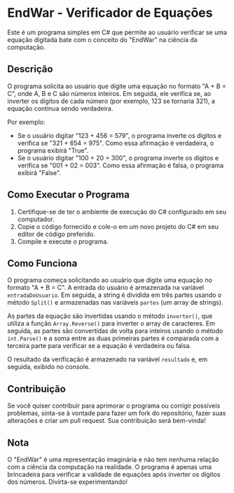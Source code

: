 # EndWar - Verificador de Equações

Este é um programa simples em C# que permite ao usuário verificar se uma equação digitada bate com o conceito do "EndWar" na ciência da computação.

## Descrição

O programa solicita ao usuário que digite uma equação no formato "A + B = C", onde A, B e C são números inteiros. Em seguida, ele verifica se, ao inverter os dígitos de cada número (por exemplo, 123 se tornaria 321), a equação continua sendo verdadeira.

Por exemplo:
- Se o usuário digitar "123 + 456 = 579", o programa inverte os dígitos e verifica se "321 + 654 = 975". Como essa afirmação é verdadeira, o programa exibirá "True".
- Se o usuário digitar "100 + 20 = 300", o programa inverte os dígitos e verifica se "001 + 02 = 003". Como essa afirmação é falsa, o programa exibirá "False".

## Como Executar o Programa

1. Certifique-se de ter o ambiente de execução do C# configurado em seu computador.
2. Copie o código fornecido e cole-o em um novo projeto do C# em seu editor de código preferido.
3. Compile e execute o programa.

## Como Funciona

O programa começa solicitando ao usuário que digite uma equação no formato "A + B = C". A entrada do usuário é armazenada na variável `entradaDoUsuario`. Em seguida, a string é dividida em três partes usando o método `Split()` e armazenadas nas variáveis `partes` (um array de strings).

As partes da equação são invertidas usando o método `inverter()`, que utiliza a função `Array.Reverse()` para inverter o array de caracteres. Em seguida, as partes são convertidas de volta para inteiros usando o método `int.Parse()` e a soma entre as duas primeiras partes é comparada com a terceira parte para verificar se a equação é verdadeira ou falsa.

O resultado da verificação é armazenado na variável `resultado` e, em seguida, exibido no console.

## Contribuição

Se você quiser contribuir para aprimorar o programa ou corrigir possíveis problemas, sinta-se à vontade para fazer um fork do repositório, fazer suas alterações e criar um pull request. Sua contribuição será bem-vinda!

## Nota

O "EndWar" é uma representação imaginária e não tem nenhuma relação com a ciência da computação na realidade. O programa é apenas uma brincadeira para verificar a validade de equações após inverter os dígitos dos números. Divirta-se experimentando!

